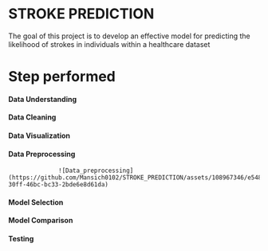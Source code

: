 # STROKE PREDICTION
The goal of this project is to develop an effective model for predicting the likelihood of strokes in individuals within a healthcare dataset

# Step performed 
#### Data Understanding 
#### Data Cleaning
#### Data Visualization
#### Data Preprocessing
                  ![Data_preprocessing](https://github.com/Mansich0102/STROKE_PREDICTION/assets/108967346/e5489c68-30ff-46bc-bc33-2bde6e8d61da)

#### Model Selection
#### Model Comparison
#### Testing 


